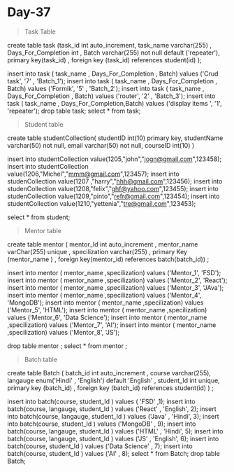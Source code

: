 # Day-37


> Task Table

create table task (task_id int auto_increment, task_name varchar(255) , Days_For_Completion int ,  Batch  varchar(255) not null default ('repeater'), primary key(task_id) , foreign key (task_id) references student(id) );

insert into task ( task_name  , Days_For_Completion ,  Batch) values ('Crud task', '7' , 'Batch_1');
insert into task ( task_name  , Days_For_Completion ,  Batch) values ('Formik', '5' , 'Batch_2');
insert into task ( task_name  , Days_For_Completion ,  Batch) values ('router', '2' , 'Batch_3');
insert into task ( task_name  , Days_For_Completion,Batch) values ('display items ', '1', 'repeater');
drop table task;
select * from task;


>Student table


create table studentCollection(
studentID int(10)  primary key,
studentName varchar(50) not null,
email varchar(50) not null,
courseID int(10)
)



insert into studentCollection value(1205,"john","jogn@gmail.com",123458);
insert into studentCollection value(1206,"Michel","mmm@gmail.com",123457);
insert into studenCollection value(1207 ,"harry","hhh@gmail.com",123456);
insert into studenCollection value(1208,"felix","ghf@yahoo.com",123455);
insert into studenCollection value(1209,"pinto","refr@gmail.com",123454);
insert into studentCollection  value(1210,"yettenia","tre@gmail.com",123453);


select * from student;




>Mentor table


create table mentor ( mentor_Id int auto_increment , mentor_name varChar(255) unique , specilization varchar(255) , primary Key (mentor_name ) , foreign key(mentor_id) references batch(batch_id)) ;


insert into mentor ( mentor_name ,specilization) values ('Mentor_1', 'FSD');
insert into mentor ( mentor_name ,specilization) values ('Mentor_2', 'React');
insert into mentor ( mentor_name ,specilization) values ('Mentor_3', 'JAva');
insert into mentor ( mentor_name ,specilization) values ('Mentor_4', 'MongoDB');
insert into mentor ( mentor_name ,specilization) values ('Mentor_5', 'HTML');
insert into mentor ( mentor_name ,specilization) values ('Mentor_6', 'Data Science');
insert into mentor ( mentor_name ,specilization) values ('Mentor_7', 'AI');
insert into mentor ( mentor_name ,specilization) values ('Mentor_8', 'JS');

drop table mentor ;
select * from mentor ;


> Batch table

create table Batch ( batch_id int auto_increment , course varchar(255), langauge enum('Hindi' , 'English') default 'English' , student_Id int  unique, primary key (batch_id) , foreign key (batch_id) references  student(id) ) ;

insert into batch(course, student_Id ) values ( 'FSD' ,1);
insert into batch(course, langauge, student_Id ) values ('React' , 'English', 2);
insert into batch(course, langauge, student_Id ) values ('Java' , 'Hindi', 3);
insert into batch(course, student_Id ) values ('MongoDB' , 9);
insert into batch(course, langauge, student_Id ) values ('HTML' , 'Hindi', 5);
insert into batch(course, langauge, student_Id ) values ('JS' , 'English', 6);
insert into batch(course, student_Id ) values ('Data Science' , 7);
insert into batch(course, student_Id ) values ('AI' , 8);
select * from Batch;
drop table Batch;




